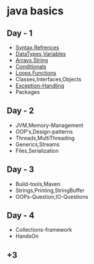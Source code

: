 # java basics

## Day - 1
- [Syntax](https://github.com/kushtency/java-dev/blob/java-lang/src/learn/basics/src/dayOneLearn/TopicSyntax.java),[Refrences](https://github.com/kushtency/java-dev/blob/java-lang/src/learn/basics/src/dayOneLearn/TopicRefrences.java)
- [DataTypes,Variables](https://github.com/kushtency/java-dev/blob/java-lang/src/learn/basics/src/dayOneLearn/TopicDataTypes.java)
- [Arrays](https://github.com/kushtency/java-dev/blob/java-lang/src/learn/basics/src/dayOneLearn/TopicArrays.java),[String](https://github.com/kushtency/java-dev/blob/java-lang/src/learn/basics/src/dayOneLearn/TopicString.java)
- [Conditionals](https://github.com/kushtency/java-dev/blob/java-lang/src/learn/basics/src/dayOneLearn/TopicConditionalsLoop.java)
- [Loops](https://github.com/kushtency/java-dev/blob/java-lang/src/learn/basics/src/dayOneLearn/TopicConditionalsLoop.java),[Functions](https://github.com/kushtency/java-dev/blob/java-lang/src/learn/basics/src/dayOneLearn/TopicFunctions.java)
- Classes,Interfaces,Objects
- [Exception-Handling](https://github.com/kushtency/java-dev/blob/java-lang/src/learn/basics/src/dayOneLearn/TopicExceptionHandeling.java)
- Packages

## Day - 2
- JVM,Memory-Management
- OOP's,Design-patterns
- Threads,MultiThreading
- Generics,Streams
- Files,Serialization

## Day - 3
- Build-tools,Maven
- Strings,Printing,StringBuffer
- OOPs-Question,IO-Questions

## Day - 4
- Collections-framework
- HandsOn

## +3
